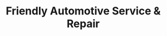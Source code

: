 ---
title: "Friendly Automotive Service & Repair"
url: /tucson/friendly-automotive-service-and-repair/
shop: car repair
---